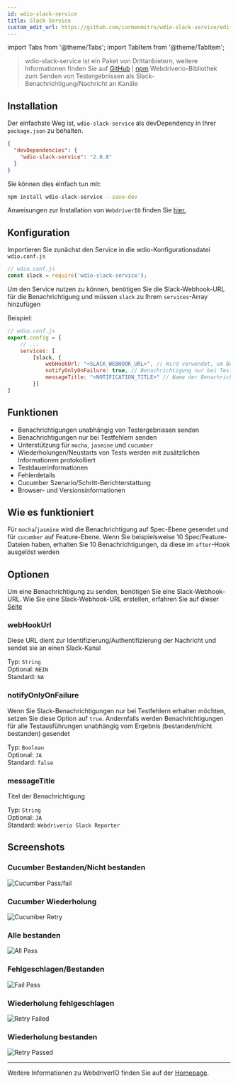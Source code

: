 ```yaml
---
id: wdio-slack-service
title: Slack Service
custom_edit_url: https://github.com/carmenmitru/wdio-slack-service/edit/master/README.md
---
```


import Tabs from '@theme/Tabs';
import TabItem from '@theme/TabItem';

> wdio-slack-service ist ein Paket von Drittanbietern, weitere Informationen finden Sie auf [GitHub](https://github.com/carmenmitru/wdio-slack-service) | [npm](https://www.npmjs.com/package/wdio-slack-service)
Webdriverio-Bibliothek zum Senden von Testergebnissen als Slack-Benachrichtigung/Nachricht an Kanäle

## Installation

Der einfachste Weg ist, `wdio-slack-service` als devDependency in Ihrer `package.json` zu behalten.

```json
{
  "devDependencies": {
    "wdio-slack-service": "2.0.8"
  }
}
```

Sie können dies einfach tun mit:

```bash
npm install wdio-slack-service --save-dev
```

Anweisungen zur Installation von `WebdriverIO` finden Sie [hier.](https://webdriver.io/docs/gettingstarted.html)

## Konfiguration

Importieren Sie zunächst den Service in die wdio-Konfigurationsdatei `wdio.conf.js`

```js
// wdio.conf.js
const slack = require('wdio-slack-service');
```

Um den Service nutzen zu können, benötigen Sie die Slack-Webhook-URL für die Benachrichtigung und müssen `slack` zu Ihrem `services`-Array hinzufügen

Beispiel:

```js
// wdio.conf.js
export.config = {
    // ...
    services: [
        [slack, {
            webHookUrl: "<SLACK_WEBHOOK_URL>", // Wird verwendet, um Benachrichtigungen an einen bestimmten Kanal zu senden
            notifyOnlyOnFailure: true, // Benachrichtigung nur bei Testfehlern senden
            messageTitle: "<NOTIFICATION_TITLE>" // Name der Benachrichtigung
        }]
]
```
## Funktionen

- Benachrichtigungen unabhängig von Testergebnissen senden
- Benachrichtigungen nur bei Testfehlern senden
- Unterstützung für `mocha`, `jasmine` und `cucumber`
- Wiederholungen/Neustarts von Tests werden mit zusätzlichen Informationen protokolliert
- Testdauerinformationen
- Fehlerdetails
- Cucumber Szenario/Schritt-Berichterstattung
- Browser- und Versionsinformationen

## Wie es funktioniert
Für `mocha`/`jasmine` wird die Benachrichtigung auf Spec-Ebene gesendet und für `cucumber` auf Feature-Ebene. Wenn Sie beispielsweise 10 Spec/Feature-Dateien haben, erhalten Sie 10 Benachrichtigungen, da diese im `after`-Hook ausgelöst werden

## Optionen

Um eine Benachrichtigung zu senden, benötigen Sie eine Slack-Webhook-URL. Wie Sie eine Slack-Webhook-URL erstellen, erfahren Sie auf dieser [Seite](https://api.slack.com/messaging/webhooks)

### webHookUrl

Diese URL dient zur Identifizierung/Authentifizierung der Nachricht und sendet sie an einen Slack-Kanal

Typ: `String` <br/>
Optional: `NEIN` <br/>
Standard: `NA`

### notifyOnlyOnFailure

Wenn Sie Slack-Benachrichtigungen nur bei Testfehlern erhalten möchten, setzen Sie diese Option auf `true`. Andernfalls werden Benachrichtigungen für alle Testausführungen unabhängig vom Ergebnis (bestanden/nicht bestanden) gesendet

Typ: `Boolean` <br/>
Optional: `JA` <br/>
Standard: `false`

### messageTitle

Titel der Benachrichtigung

Typ: `String` <br/>
Optional: `JA` <br/>
Standard: `Webdriverio Slack Reporter`

## Screenshots

### Cucumber Bestanden/Nicht bestanden

![Cucumber Pass/fail](https://github.com/carmenmitru/wdio-slack-service/blob/master//assets/Cucumber.PNG)

### Cucumber Wiederholung

![Cucumber Retry](https://github.com/carmenmitru/wdio-slack-service/blob/master//assets/Cucumberretry.PNG)

### Alle bestanden

![All Pass](https://github.com/carmenmitru/wdio-slack-service/blob/master//assets/allpass.PNG)

### Fehlgeschlagen/Bestanden

![Fail Pass](https://github.com/carmenmitru/wdio-slack-service/blob/master//assets/failpass.PNG)

### Wiederholung fehlgeschlagen

![Retry Failed](https://github.com/carmenmitru/wdio-slack-service/blob/master//assets/retryfail.PNG)

### Wiederholung bestanden

![Retry Passed](https://github.com/carmenmitru/wdio-slack-service/blob/master//assets/retrypassed.PNG)

---

Weitere Informationen zu WebdriverIO finden Sie auf der [Homepage](https://webdriver.io).